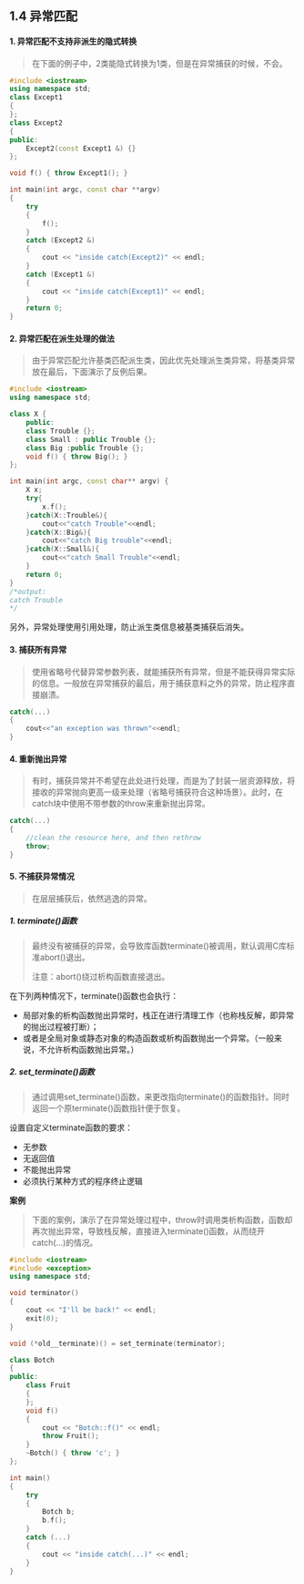 ## 1.4 异常匹配

#### 1. 异常匹配不支持非派生的隐式转换

> 在下面的例子中，2类能隐式转换为1类，但是在异常捕获的时候，不会。

```C++
#include <iostream>
using namespace std;
class Except1
{
};
class Except2
{
public:
    Except2(const Except1 &) {}
};

void f() { throw Except1(); }

int main(int argc, const char **argv)
{
    try
    {
        f();
    }
    catch (Except2 &)
    {
        cout << "inside catch(Except2)" << endl;
    }
    catch (Except1 &)
    {
        cout << "inside catch(Except1)" << endl;
    }
    return 0;
}
```

#### 2. 异常匹配在派生处理的做法

> 由于异常匹配允许基类匹配派生类，因此优先处理派生类异常，将基类异常放在最后，下面演示了反例后果。

```C++
#include <iostream>
using namespace std;

class X {
    public:
    class Trouble {};
    class Small : public Trouble {};
    class Big :public Trouble {};
    void f() { throw Big(); }
};

int main(int argc, const char** argv) {
    X x;
    try{
        x.f();
    }catch(X::Trouble&){
        cout<<"catch Trouble"<<endl;
    }catch(X::Big&){
        cout<<"catch Big trouble"<<endl;
    }catch(X::Small&){
        cout<<"catch Small Trouble"<<endl;
    }
    return 0;
}
/*output:
catch Trouble
*/
```

另外，异常处理使用引用处理，防止派生类信息被基类捕获后消失。

#### 3. 捕获所有异常

> 使用省略号代替异常参数列表，就能捕获所有异常，但是不能获得异常实际的信息。一般放在异常捕获的最后，用于捕获意料之外的异常，防止程序直接崩溃。

```C++
catch(...)
{
    cout<<"an exception was thrown"<<endl;
}
```

#### 4. 重新抛出异常

> 有时，捕获异常并不希望在此处进行处理，而是为了封装一层资源释放，将接收的异常抛向更高一级来处理（省略号捕获符合这种场景）。此时，在catch块中使用不带参数的throw来重新抛出异常。

```C++
catch(...)
{
    //clean the resource here, and then rethrow
    throw;
}
```

#### 5. 不捕获异常情况

> 在层层捕获后，依然逃逸的异常。

##### 1. terminate()函数

> 最终没有被捕获的异常，会导致库函数terminate()被调用，默认调用C库标准abort()退出。
>
> 注意：abort()绕过析构函数直接退出。

在下列两种情况下，terminate()函数也会执行：

* 局部对象的析构函数抛出异常时，栈正在进行清理工作（也称栈反解，即异常的抛出过程被打断）；
* 或者是全局对象或静态对象的构造函数或析构函数抛出一个异常。（一般来说，不允许析构函数抛出异常。）

##### 2. set_terminate()函数

> 通过调用set_terminate()函数，来更改指向terminate()的函数指针。同时返回一个原terminate()函数指针便于恢复。

设置自定义terminate函数的要求：

* 无参数
* 无返回值
* 不能抛出异常
* 必须执行某种方式的程序终止逻辑

**案例**

> 下面的案例，演示了在异常处理过程中，throw时调用类析构函数，函数却再次抛出异常，导致栈反解，直接进入terminate()函数，从而绕开catch(...)的情况。

```C++
#include <iostream>
#include <exception>
using namespace std;

void terminator()
{
    cout << "I'll be back!" << endl;
    exit(0);
}

void (*old__terminate)() = set_terminate(terminator);

class Botch
{
public:
    class Fruit
    {
    };
    void f()
    {
        cout << "Botch::f()" << endl;
        throw Fruit();
    }
    ~Botch() { throw 'c'; }
};

int main()
{
    try
    {
        Botch b;
        b.f();
    }
    catch (...)
    {
        cout << "inside catch(...)" << endl;
    }
}

```


